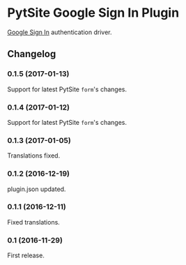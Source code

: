 # PytSite Google Sign In Plugin

[Google Sign In](https://developers.google.com/identity/sign-in/web/) authentication driver.


## Changelog

### 0.1.5 (2017-01-13)
Support for latest PytSite `form`'s changes.


### 0.1.4 (2017-01-12)
Support for latest PytSite `form`'s changes.


### 0.1.3 (2017-01-05)
Translations fixed.


### 0.1.2 (2016-12-19)
plugin.json updated.


### 0.1.1 (2016-12-11)
Fixed translations.


### 0.1 (2016-11-29)
First release.
